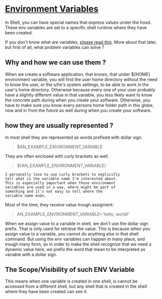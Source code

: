# [Environment Variables](https://en.wikipedia.org/wiki/Environment_variable)

In Shell, you can have special names that express values under the hood.
These env variables are set to a specific shell runtime where they have been created.

If you don't know what are variables, [please read this](../Variables.md).
More about that later, but first of all, what problem variables can solve ?

## Why and how we can use them ?

When we create a software application, that knows, that under ${HOME} environment variable,
you will find the user home directory without the need to know the user, or the
s/he's system settings, to be able to work in the user's home directory.
Otherwise because every one of your user probably have a slightly different value in that variable,
you less likely want to know the concrete path during when you create your software.
Otherwise, you have to make sure you know every persons home folder path in this globe,
now and in from the future as well during when you create your software.

## how they are usually represented ?

In most shell they are represented as words prefixed with dollar sign.
> $AN_EXAMPLE_ENVIRONMENT_VARIABLE

They are often enclosed with curly brackets as well.
> ${AN_EXAMPLE_ENVIRONMENT_VARIABLE}

    I personally love to use curly brackets to explicitly
    tell what is the variable name I'm interested about.
    This is especially important when those environment
    variables are used in a way, where might be part of
    something and it's not easy to tell where the
    variable name ends.

Most of the time, they receive value trough assigment:
> AN_EXAMPLE_ENVIRONMENT_VARIABLE='hello, world!'

When we assign value to a variable in shell,
we don't use the dollar sign prefix.
That is only used for retrieve the value.
This is because when you assign value to a variable,
you cannot do anything else in that shell command.
But using the env variables can happen in many place,
and trough many form, so in order to make the shell
recognize that we need a dynamic value here,
we prefix the word that mean to be interpreted
as variable with a dollar sign.

## The Scope/Visibility of such ENV Variable

This means when one variable is created in one shell,
is cannot be accessed from a different shell,
but any shell that is created in the shell where they have been created can see it.